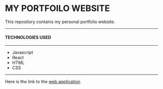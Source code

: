 # MY PORTFOILO WEBSITE

This repository contains my personal portfolio website.
***

#### TECHNOLOGIES USED
***
- Javascript
- React
- HTML
- CSS
***
Here is the link to the [web application](https://imisioluwa-akande.com/)
